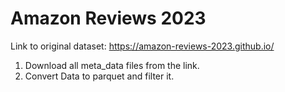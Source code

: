# Amazon Reviews 2023
Link to original dataset: https://amazon-reviews-2023.github.io/

1. Download all meta_data files from the link.
2. Convert Data to parquet and filter it.